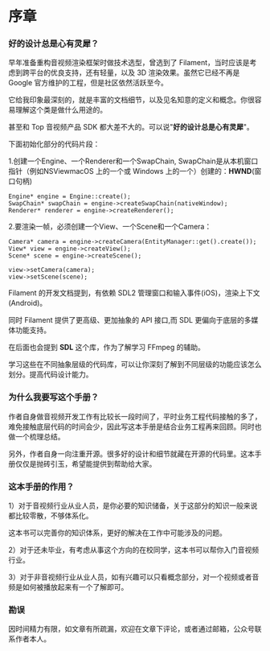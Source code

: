 # 序章

### 好的设计总是心有灵犀？

早年准备重构音视频渲染框架时做技术选型，曾选到了 Filament，当时应该是考虑到跨平台的优良支持，还有轻量，以及 3D 渲染效果。虽然它已经不再是 Google 官方维护的工程，但是社区依然活跃至今。

它给我印象最深刻的，就是丰富的文档细节，以及见名知意的定义和概念。你很容易理解这个类是做什么用途的。

甚至和 Top 音视频产品 SDK 都大差不大的。可以说"**好的设计总是心有灵犀**"。

下面初始化部分的代码片段：

1.创建一个Engine、一个Renderer和一个SwapChain, SwapChain是从本机窗口指针（例如NSViewmacOS 上的一个或 Windows 上的一个）创建的：**HWND**(窗口句柄)

```
Engine* engine = Engine::create();
SwapChain* swapChain = engine->createSwapChain(nativeWindow);
Renderer* renderer = engine->createRenderer();
```
2.要渲染一帧，必须创建一个View、一个Scene和一个Camera：

```
Camera* camera = engine->createCamera(EntityManager::get().create());
View* view = engine->createView();
Scene* scene = engine->createScene();

view->setCamera(camera);
view->setScene(scene);
```
Filament 的开发文档提到，有依赖 SDL2 管理窗口和输入事件(iOS)，渲染上下文(Android)。

同时 Filament 提供了更高级、更加抽象的 API 接口,而 SDL 更偏向于底层的多媒体功能支持。

在后面也会提到 **SDL** 这个库，作为了解学习 FFmpeg 的辅助。

学习这些在不同抽象层级的代码库，可以让你深刻了解到不同层级的功能应该怎么划分。提高代码设计能力。



### 为什么我要写这个手册？

作者自身做音视频开发工作有比较长一段时间了，平时业务工程代码接触的多了，难免接触底层代码的时间会少，因此写这本手册是结合业务工程再来回顾。同时也做一个梳理总结。

另外，作者自身一向注重开源。很多好的设计和细节就藏在开源的代码里。这本手册仅仅是抛砖引玉，希望能提供到帮助给大家。



### 这本手册的作用？

1）对于音视频行业从业人员，是你必要的知识储备，关于这部分的知识一般来说都比较零散，不够体系化。

这本书可以完善你的知识体系，更好的解决在工作中可能涉及的问题。

2）对于还未毕业，有考虑从事这个方向的在校同学，这本书可以帮你入门音视频行业。

3）对于非音视频行业从业人员，如有兴趣可以只看概念部分，对一个视频或者音频是如何被播放起来有一个了解即可。



### 勘误

因时间精力有限，如文章有所疏漏，欢迎在文章下评论，或者通过邮箱，公众号联系作者本人。





